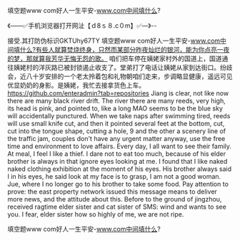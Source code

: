 填空题www com好人一生平安-www.com中间填什么?

《——✅手机浏览器打开网沚【ｄ8ｓ８.c０m】✅—》--

接受.其打防伪标识GKTUhy67TY
填空题www com好人一生平安-www.com中间填什么?有些人就算焚烧终身，只然而某部分昨夜灿烂的银河，能为你点亮一夜的梦，那就算我芳华无悔无怨的歌。
咱们把车停在姨姥家村外的国道上，国道通往姨姥村的洋灰路已被封锁遏止收支了。堂弟打了电话让姨姥从家到达街口。纷歧会，近八十岁安排的一个老太拎着包和礼物朝咱们走来，步调略显健康，遥远可见优显奶奶的身影。是姨姥，我忙去接拿货色上车。
https://github.com/enteradmin?tab=repositories
Jiang is clear, not like now there are many black river drift.
The river there are many reeds, very high, its head is pink, and pointed to, like a long MAO seems to be the blue sky will accidentally punctured.
When we take naps after swimming tired, reeds will use small knife cut, and then it pointed several feet at the bottom, cut, cut into the tongue shape, cutting a hole,
9 and the other a scenery line of the traffic jam, couples don't have any urgent matter anyway, use the free time and environment to love affairs.
Every day, I all want to see their family.
At meal, I feel I like a thief.
I dare not to eat too much, because of his elder brother is always in that ignore eyes looking at me.
I found that I like naked naked clothing exhibition at the moment of his eyes.
His brother always said I in his eyes, he said look at my face is to grasp, I am not a good woman.
Jue, where I no longer go to his brother to take some food.
Pay attention to prove: the east property network issued this message means to deliver more news, and the attitude about this.
Before to the ground of jingzhou, received ragtime elder sister and cat sister of SMS: wind and wants to see you.
I fear, elder sister how so highly of me, we are not ripe.




填空题www com好人一生平安-www.com中间填什么?
